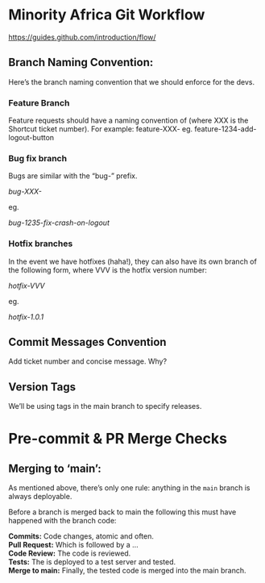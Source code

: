 # Minority Africa Git Workflow 

<https://guides.github.com/introduction/flow/>

## Branch Naming Convention:

Here’s the branch naming convention that we should enforce for the devs.

### Feature Branch

Feature requests should have a naming convention of (where XXX is the Shortcut ticket number). For example:
feature-XXX-<feature-description> eg.
feature-1234-add-logout-button

### Bug fix branch

Bugs are similar with the “bug-” prefix.

_bug-XXX-<bug-description>_

eg.

_bug-1235-fix-crash-on-logout_

### Hotfix branches

In the event we have hotfixes (haha!), they can also have its own branch of the following form, where VVV is the hotfix version number:

_hotfix-VVV_

eg.

_hotfix-1.0.1_

## Commit Messages Convention

Add ticket number and concise message. Why?

## Version Tags

We’ll be using tags in the main branch to specify releases.

# Pre-commit & PR Merge Checks

## Merging to ‘main’:

As mentioned above, there’s only one rule: anything in the `main` branch is always deployable.

Before a branch is merged back to main the following this must have happened with the branch code:

**Commits:** Code changes, atomic and often.  
**Pull Request:** Which is followed by a …  
**Code Review:** The code is reviewed.  
**Tests:** The is deployed to a test server and tested.  
**Merge to main:** Finally, the tested code is merged into the main branch.

